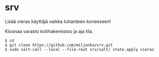 # srv
Lisää vieras käyttäjä vaikka tuhanteen koneeseen!

Kloonaa varasto kotihakemistoo ja aja tila.

```
$ cd
$ git clone https://github.com/miljonka/srv.git
$ sudo salt-call --local --file-root srv/salt/ state.apply vieras
```
